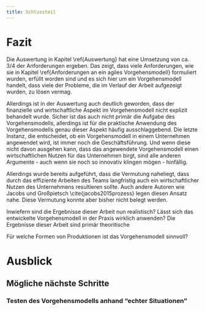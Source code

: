 ```yaml
---
title: Schlussteil
---
```


# Fazit

Die Auswertung in Kapitel \ref{Auswertung} hat eine Umsetzung von ca. $3 /4$ der Anforderungen ergeben. Das zeigt, dass viele Anforderungen, wie sie in Kapitel \ref{Anforderungen an ein agiles Vorgehensmodell} formuliert wurden, erfüllt worden sind und es sich hier um ein Vorgehensmodell handelt, dass viele der Probleme, die im Verlauf der Arbeit aufgezeigt wurden, zu lösen vermag.

Allerdings ist in der Auswertung auch deutlich geworden, dass der finanzielle und wirtschaftliche Aspekt im Vorgehensmodell nicht explizit behandelt wurde. Sicher ist das auch nicht primär die Aufgabe des Vorgehensmodells, allerdings ist für die praktische Anwendung des Vorgehensmodells genau dieser Aspekt häufig ausschlaggebend. Die letzte Instanz, die entscheidet, ob ein Vorgehensmodell in einem Unternehmen angewendet wird, ist immer noch die Geschäftsführung. Und wenn diese nicht davon ausgehen kann, dass das angewendete Vorgehensmodell einen wirtschaftlichen Nutzen für das Unternehmen birgt, sind alle anderen Argumente - auch wenn sie noch so innovativ klingen mögen - hinfällig.

Allerdings wurde bereits aufgeführt, dass die Vermutung naheliegt, dass durch das effiziente Arbeiten des Teams langfristig auch ein wirtschaftlicher Nutzen des Unternehmens resultieren sollte. Auch andere Autoren wie Jacobs und Großpietsch \cite{jacobs2015prozess} legen diesen Ansatz nahe. Diese Vermutung konnte aber bisher nicht belegt werden.

Inwiefern sind die Ergebnisse dieser Arbeit nun realistisch? Lässt sich das entwickelte Vorgehensmodell in der Praxis wirklich anwenden? Die Ergebnisse dieser Arbeit sind primär theoritische

Für welche Formen von Produktionen ist das Vorgehensmodell sinnvoll?




# Ausblick

## Mögliche nächste Schritte

### Testen des Vorgehensmodells anhand “echter Situationen”
